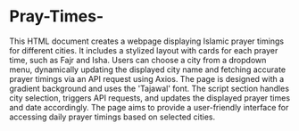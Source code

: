 ﻿# Pray-Times-
This HTML document creates a webpage displaying Islamic prayer timings for different cities. It includes a stylized layout with cards for each prayer time, such as Fajr and Isha. Users can choose a city from a dropdown menu, dynamically updating the displayed city name and fetching accurate prayer timings via an API request using Axios. The page is designed with a gradient background and uses the 'Tajawal' font. The script section handles city selection, triggers API requests, and updates the displayed prayer times and date accordingly. The page aims to provide a user-friendly interface for accessing daily prayer timings based on selected cities.
